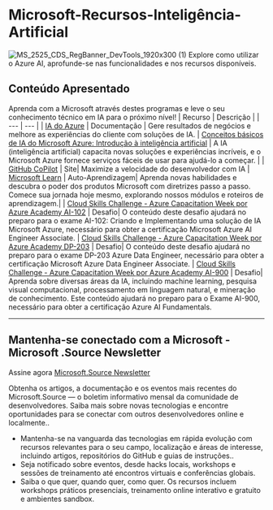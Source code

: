 # Microsoft-Recursos-Inteligência-Artificial
![MS_2525_CDS_RegBanner_DevTools_1920x300 (1)](https://user-images.githubusercontent.com/107423518/180083692-13dcdf47-0f75-4aaf-b50e-5d037f611206.jpg)
 Explore como utilizar o Azure AI, aprofunde-se nas funcionalidades e nos recursos disponíveis.

## Conteúdo Apresentado
Aprenda com a Microsoft através destes programas e leve o seu conhecimento técnico em IA para o próximo nível!
| Recurso | Descrição |
| --- | --- | 
| [IA do Azure](https://azure.microsoft.com/en-us/solutions/ai/) | Documentação | Gere resultados de negócios e melhore as experiências do cliente com soluções de IA.
| [Conceitos básicos de IA do Microsoft Azure: Introdução à inteligência artificial](https://learn.microsoft.com/pt-br/training/paths/get-started-with-artificial-intelligence-on-azure/) | A IA (inteligência artificial) capacita novas soluções e experiências incríveis, e o Microsoft Azure fornece serviços fáceis de usar para ajudá-lo a começar. |
| [GitHub CoPilot](https://resources.github.com/copilot-for-business/) | Site| Maximize a velocidade do desenvolvedor com IA
| [Microsoft Learn](https://learn.microsoft.com/pt-br/training/browse/?expanded=azure&products=ai-services) | Auto-Aprendizagem| Aprenda novas habilidades e descubra o poder dos produtos Microsoft com diretrizes passo a passo. Comece sua jornada hoje mesmo, explorando nossos módulos e roteiros de aprendizagem.|
| [Cloud Skills Challenge - Azure Capacitation Week por Azure Academy AI-102](https://learn.microsoft.com/training/challenges?id=19c4b716-eff6-44af-813e-84f839da3301&WT.mc_id=cloudskillschallenge_19c4b716-eff6-44af-813e-84f839da3301) | Desafio| O conteúdo deste desafio ajudará no preparo para o exame AI-102: Criando e Implementando uma solução de IA Microsoft Azure, necessário para obter a certificação Microsoft Azure AI Engineer Associate.
| [Cloud Skills Challenge - Azure Capacitation Week por Azure Academy DP-203](https://learn.microsoft.com/training/challenges?id=58270d29-2b29-4ba2-9772-71069d3c8136&WT.mc_id=cloudskillschallenge_58270d29-2b29-4ba2-9772-71069d3c8136) | Desafio| O conteúdo deste desafio ajudará no preparo para o exame DP-203 Azure Data Engineer, necessário para obter a certificação Microsoft Azure Data Engineer Associate.
| [Cloud Skills Challenge - Azure Capacitation Week por Azure Academy AI-900](https://learn.microsoft.com/training/challenges?id=c1aaef92-bd7e-42ce-93a1-8f993499efa9&WT.mc_id=cloudskillschallenge_c1aaef92-bd7e-42ce-93a1-8f993499efa9) | Desafio| Aprenda sobre diversas áreas da IA, incluindo machine learning, pesquisa visual computacional, processamento em linguagem natural, e mineração de conhecimento. Este conteúdo ajudará no preparo para o Exame AI-900, necessário para obter a certificação Azure AI Fundamentals.



---

## Mantenha-se conectado com a Microsoft - Microsoft .Source Newsletter
Assine agora [Microsoft.Source Newsletter](https://azure.microsoft.com/en-us/resources/join-the-azure-developer-community/)

Obtenha os artigos, a documentação e os eventos mais recentes do Microsoft.Source — o boletim informativo mensal da comunidade de desenvolvedores. Saiba mais sobre novas tecnologias e encontre oportunidades para se conectar com outros desenvolvedores online e localmente..

- Mantenha-se na vanguarda das tecnologias em rápida evolução com recursos relevantes para o seu campo, localização e áreas de interesse, incluindo artigos, repositórios do GitHub e guias de instruções..
- Seja notificado sobre eventos, desde hacks locais, workshops e sessões de treinamento até encontros virtuais e conferências globais.
- Saiba o que quer, quando quer, como quer. Os recursos incluem workshops práticos presenciais, treinamento online interativo e gratuito e ambientes sandbox.


<!--

 Command | Description | New |
| --------------------- | --------------------- | --|
| `git status` | List all *new or modified* files |
| `git diff` | Show file differences that **haven't been** staged |



|             |          Grouping           ||
First Header  | Second Header | Third Header |
 ------------ | :-----------: | -----------: |
Content       |          *Long Cell*        ||
Content       |   **Cell**    |         Cell |


|             |          Grouping           ||
First Header  | Second Header | Third Header |
 ------------ | :-----------: | -----------: |
 [Azure Samples](https://github.com/azure-samples)       |          Microsoft Azure code samples and examples in .NET, Java, Python, Node.js, PHP and Ruby        | Column S|
[Azure Samples](https://github.com/azure-samples)       |          Series of workshops for hands-on experience working with Azure Cosmos DB using the SQL API, JavaScript and .NET Core SDK.          | Column S|
Content       |   **Cell**    |         Cell |

>
